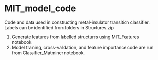 # MIT_model_code
Code and data used in constructing metal-insulator transition classifier. Labels can be identified from folders in Structures.zip

1. Generate features from labelled structures using MIT_Features notebook.
2. Model training, cross-validation, and feature importance code are run from Classifier_Matminer notebook.
